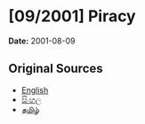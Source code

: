 # [09/2001] Piracy

**Date:** 2001-08-09

## Original Sources

- [English](https://documents.gov.lk/view/acts/2001/8/09-2001_E.pdf)
- [සිංහල](https://documents.gov.lk/view/acts/2001/8/09-2001_S.pdf)
- [தமிழ்](https://documents.gov.lk/view/acts/2001/8/09-2001_T.pdf)
